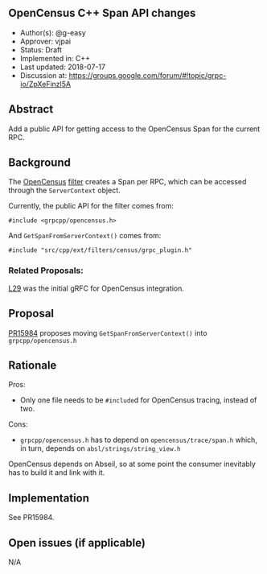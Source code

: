 OpenCensus C++ Span API changes
----
* Author(s): @g-easy
* Approver: vjpai
* Status: Draft
* Implemented in: C++
* Last updated: 2018-07-17
* Discussion at: https://groups.google.com/forum/#!topic/grpc-io/ZpXeFinzl5A

## Abstract

Add a public API for getting access to the OpenCensus Span for the current RPC.

## Background

The [OpenCensus](https://opencensus.io/)
[filter](https://github.com/grpc/grpc/tree/master/src/cpp/ext/filters/census)
creates a Span per RPC, which can be accessed through the `ServerContext`
object.

Currently, the public API for the filter comes from:
```
#include <grpcpp/opencensus.h>
```

And `GetSpanFromServerContext()` comes from:
```
#include "src/cpp/ext/filters/census/grpc_plugin.h"
```

### Related Proposals:

[L29](https://github.com/grpc/proposal/blob/master/L29-opencensus-filter.md) was
the initial gRFC for OpenCensus integration.

## Proposal

[PR15984](https://github.com/grpc/grpc/pull/15984) proposes moving
`GetSpanFromServerContext()` into `grpcpp/opencensus.h`

## Rationale

Pros:
* Only one file needs to be `#include`d for OpenCensus tracing, instead of two.

Cons:
* `grpcpp/opencensus.h` has to depend on `opencensus/trace/span.h` which, in
  turn, depends on `absl/strings/string_view.h`

OpenCensus depends on Abseil, so at some point the consumer inevitably has to
build it and link with it.

## Implementation

See PR15984.

## Open issues (if applicable)

N/A
